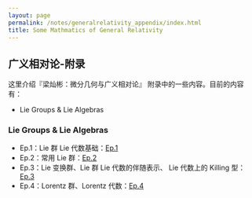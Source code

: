 ```yaml
---
layout: page
permalink: /notes/generalrelativity_appendix/index.html
title: Some Mathmatics of General Relativity
---
```


## 广义相对论-附录

这里介绍『梁灿彬：微分几何与广义相对论』 附录中的一些内容。目前的内容有：
- Lie Groups & Lie Algebras 

### Lie Groups & Lie Algebras 

- Ep.1：Lie 群 Lie 代数基础：[Ep.1](https://zeroovector.github.io/notes/generalrelativity_pdf/gr_g_1.pdf)
- Ep.2：常用 Lie 群：[Ep.2](https://zeroovector.github.io/notes/generalrelativity_pdf/gr_g_2.pdf)
- Ep.3：Lie 变换群、Lie 群 Lie 代数的伴随表示、 Lie 代数上的 Killing 型：[Ep.3](https://zeroovector.github.io/notes/generalrelativity_pdf/gr_g_3.pdf)
- Ep.4：Lorentz 群、Lorentz 代数：[Ep.4](https://zeroovector.github.io/notes/generalrelativity_pdf/gr_g_4.pdf)